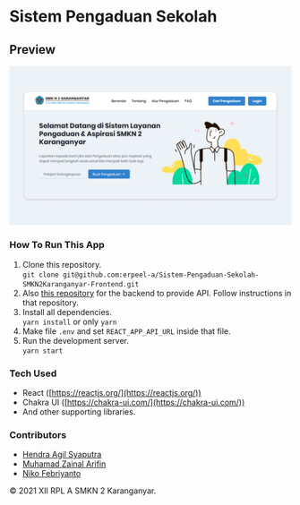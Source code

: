 # Sistem Pengaduan Sekolah

## Preview

![preview](public/images/preview.png)

### How To Run This App

1. Clone this repository. <br>
   `git clone git@github.com:erpeel-a/Sistem-Pengaduan-Sekolah-SMKN2Karanganyar-Frontend.git`
2. Also [this repository](https://github.com/erpeel-a/Sistem-Pengaduan-Sekolah-SMKN2Karanganyar) for the backend to provide API. Follow instructions in that repository.
3. Install all dependencies. <br>
   `yarn install` or only `yarn`
4. Make file `.env` and set `REACT_APP_API_URL` inside that file.
5. Run the development server. <br>
   `yarn start`

### Tech Used

- React ([https://reactjs.org/](https://reactjs.org/))
- Chakra UI ([https://chakra-ui.com/](https://chakra-ui.com/))
- And other supporting libraries.

### Contributors

- [Hendra Agil Syaputra](https://github.com/hendraaagil)
- [Muhamad Zainal Arifin](https://github.com/Zainal21)
- [Niko Febriyanto](https://github.com/NFebri)

&copy; 2021 XII RPL A SMKN 2 Karanganyar.
